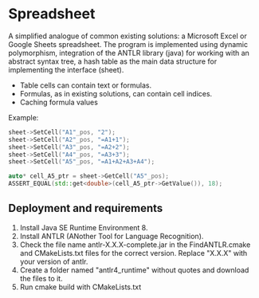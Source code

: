 # Spreadsheet

A simplified analogue of common existing solutions: a Microsoft Excel or Google Sheets spreadsheet. The program is implemented using dynamic polymorphism, integration of the ANTLR library (java) for working with an abstract syntax tree, a hash table as the main data structure for implementing the interface (sheet).

- Table cells can contain text or formulas.
- Formulas, as in existing solutions, can contain cell indices.
- Caching formula values

Example:
``` cpp
sheet->SetCell("A1"_pos, "2");
sheet->SetCell("A2"_pos, "=A1+1");
sheet->SetCell("A3"_pos, "=A2+2");
sheet->SetCell("A4"_pos, "=A3+3");
sheet->SetCell("A5"_pos, "=A1+A2+A3+A4");

auto* cell_A5_ptr = sheet->GetCell("A5"_pos);
ASSERT_EQUAL(std::get<double>(cell_A5_ptr->GetValue()), 18);
```

## Deployment and requirements
1. Install Java SE Runtime Environment 8.
2. Install ANTLR (ANother Tool for Language Recognition).
3. Check the file name antlr-X.X.X-complete.jar in the FindANTLR.cmake and CMakeLists.txt files for the correct version. Replace "X.X.X" with your version of antlr.
4. Create a folder named "antlr4_runtime" without quotes and download the files to it.
5. Run cmake build with CMakeLists.txt
